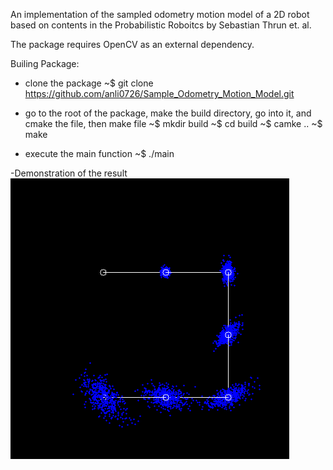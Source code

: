 An implementation of the sampled odometry motion model of a 2D robot based on contents in the Probabilistic Roboitcs by Sebastian Thrun et. al.

The package requires OpenCV as an external dependency.

Builing Package:

- clone the package
    ~$ git clone https://github.com/anli0726/Sample_Odometry_Motion_Model.git


- go to the root of the package, make the build directory, go into it, and cmake the file, then make file
    ~$ mkdir build
    ~$ cd build
    ~$ camke ..
    ~$ make

- execute the main function
    ~$ ./main

-Demonstration of the result
    ![](demo.png)
